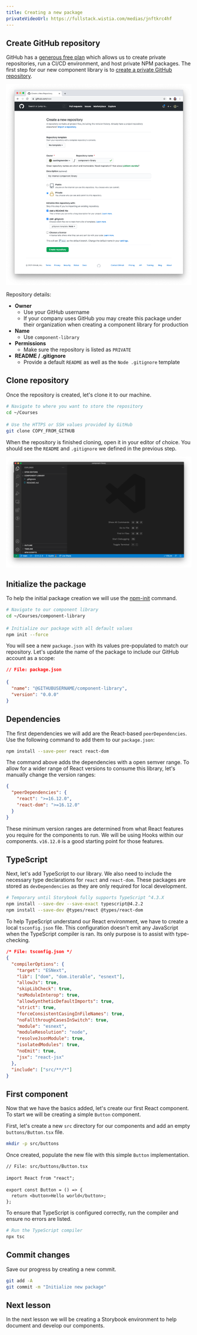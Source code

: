 ```yaml
---
title: Creating a new package
privateVideoUrl: https://fullstack.wistia.com/medias/jnftkrc4hf
---
```


## Create GitHub repository

GitHub has a [generous free plan](https://github.com/pricing) which allows us to create private repositories, run a CI/CD environment, and host private NPM packages. The first step for our new component library is to [create a private GitHub repository](https://github.com/new).

![Create new GitHub repository](./public/assets/new-github-repository.png)

Repository details:

- **Owner**
  - Use your GitHub username
  - If your company uses GitHub you may create this package under their organization when creating a component library for production
- **Name**
  - Use `component-library`
- **Permissions**
  - Make sure the repository is listed as `PRIVATE`
- **README / .gitignore**
  - Provide a default `README` as well as the `Node .gitignore` template

## Clone repository

Once the repository is created, let's clone it to our machine.

```bash
# Navigate to where you want to store the repository
cd ~/Courses

# Use the HTTPS or SSH values provided by GitHub
git clone COPY_FROM_GITHUB
```

When the repository is finished cloning, open it in your editor of choice. You should see the `README` and `.gitignore` we defined in the previous step.

![empty package](./public/assets/empty-package.png)

## Initialize the package

To help the initial package creation we will use the [npm-init](https://docs.npmjs.com/cli/v7/commands/npm-init) command.

```bash
# Navigate to our component library
cd ~/Courses/component-library

# Initialize our package with all default values
npm init --force
```

You will see a new `package.json` with its values pre-populated to match our repository. Let's update the name of the package to include our GitHub account as a scope:

```json
// File: package.json

{
  "name": "@GITHUBUSERNAME/component-library",
  "version": "0.0.0"
}
```

## Dependencies

The first dependencies we will add are the React-based `peerDependencies`. Use the following command to add them to our `package.json`:

```bash
npm install --save-peer react react-dom
```

The command above adds the dependencies with a open semver range. To allow for a wider range of React versions to consume this library, let's manually change the version ranges:

```json
{
  "peerDependencies": {
    "react": ">=16.12.0",
    "react-dom": ">=16.12.0"
  }
}
```

These minimum version ranges are determined from what React features you require for the components to run. We will be using Hooks within our components. `v16.12.0` is a good starting point for those features.

## TypeScript

Next, let's add TypeScript to our library. We also need to include the necessary type declarations for `react` and `react-dom`. These packages are stored as `devDependencies` as they are only
required for local development.

```bash
# Temporary until Storybook fully supports TypeScript ^4.3.X
npm install --save-dev --save-exact typescript@4.2.2
npm install --save-dev @types/react @types/react-dom
```

To help TypeScript understand our React environment, we have to create a local `tsconfig.json` file. This configuration doesn't emit any JavaScript when the TypeScript compiler is ran. Its only
purpose is to assist with type-checking.

```json
/* File: tsconfig.json */
{
  "compilerOptions": {
    "target": "ESNext",
    "lib": ["dom", "dom.iterable", "esnext"],
    "allowJs": true,
    "skipLibCheck": true,
    "esModuleInterop": true,
    "allowSyntheticDefaultImports": true,
    "strict": true,
    "forceConsistentCasingInFileNames": true,
    "noFallthroughCasesInSwitch": true,
    "module": "esnext",
    "moduleResolution": "node",
    "resolveJsonModule": true,
    "isolatedModules": true,
    "noEmit": true,
    "jsx": "react-jsx"
  },
  "include": ["src/**/*"]
}
```

## First component

Now that we have the basics added, let's create our first React component. To start we will be creating a simple `Button` component.

First, let's create a new `src` directory for our components and add an empty `buttons/Button.tsx` file.

```bash
mkdir -p src/buttons
```

Once created, populate the new file with this simple `Button` implementation.

```tsx
// File: src/buttons/Button.tsx

import React from "react";

export const Button = () => {
  return <button>Hello world</button>;
};
```

To ensure that TypeScript is configured correctly, run the compiler and ensure no errors are listed.

```bash
# Run the TypeScript compiler
npx tsc
```

## Commit changes

Save our progress by creating a new commit.

```bash
git add -A
git commit -m "Initialize new package"
```

## Next lesson

In the next lesson we will be creating a Storybook environment to help document and develop our components.
